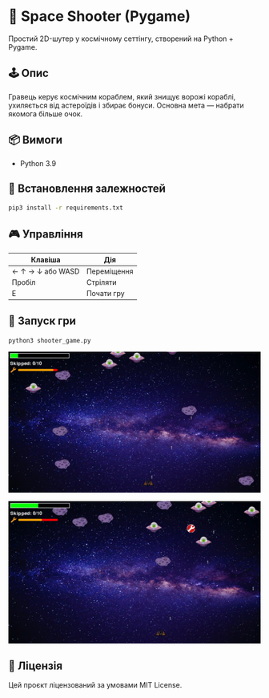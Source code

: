 # 🚀 Space Shooter (Pygame)

Простий 2D-шутер у космічному сеттінгу, створений на Python + Pygame.


## 🕹️ Опис

Гравець керує космічним кораблем, який знищує ворожі кораблі, ухиляється від астероїдів і збирає бонуси. Основна мета — набрати якомога більше очок.

## 📦 Вимоги

- Python 3.9

## 🔧 Встановлення залежностей

```bash
pip3 install -r requirements.txt
```

## 🎮 Управління

| Клавіша            | Дія             |
|--------------------|-----------------|
| ← ↑ → ↓ або WASD   | Переміщення     |
| Пробіл             | Стріляти        |
| E                  | Почати гру      |


## 🚀 Запуск гри

```bash
python3 shooter_game.py
```
![screenshot](screenshots/spaceshooter.png)

![screenshot](screenshots/spaceshooter2.png)


## 📝 Ліцензія

Цей проєкт ліцензований за умовами MIT License.
